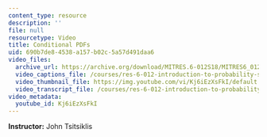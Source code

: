 ```yaml
---
content_type: resource
description: ''
file: null
resourcetype: Video
title: Conditional PDFs
uid: 690b7de8-4538-a157-b02c-5a57d491daa6
video_files:
  archive_url: https://archive.org/download/MITRES.6-012S18/MITRES6_012S18_L10-02_300k.mp4
  video_captions_file: /courses/res-6-012-introduction-to-probability-spring-2018/1e6aa2b0f7a152aab7a5dc3dc30cfbaa_Kj6iEzXsFkI.vtt
  video_thumbnail_file: https://img.youtube.com/vi/Kj6iEzXsFkI/default.jpg
  video_transcript_file: /courses/res-6-012-introduction-to-probability-spring-2018/ec94fc1cae8752a70198baf58cd6a1c5_Kj6iEzXsFkI.pdf
video_metadata:
  youtube_id: Kj6iEzXsFkI
---
```


**Instructor:** John Tsitsiklis